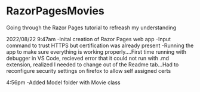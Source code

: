 # RazorPagesMovies
 Going through the Razor Pages tutorial to refreash my understanding

2022/08/22
9:47am
-Inital creation of Razor Pages web app
-Input command to trust HTTPS but certification was already present
-Running the app to make sure everything is working properly....First time running with debugger in VS Code, recieved error that it could not run with .md extension, realized I needed to change out of the Readme tab...Had to reconfigure security settings on firefox to allow self assigned certs

4:56pm
-Added Model folder with Movie class